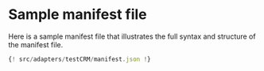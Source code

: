 # Sample manifest file

Here is a sample manifest file that illustrates the full syntax and structure of the manifest file. 

```js
{! src/adapters/testCRM/manifest.json !}
```
